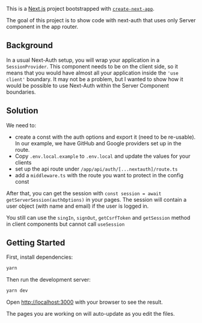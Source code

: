 This is a [Next.js](https://nextjs.org/) project bootstrapped with [`create-next-app`](https://github.com/vercel/next.js/tree/canary/packages/create-next-app).

The goal of this project is to show code with next-auth that uses only Server component in the app router.

## Background
In a usual Next-Auth setup, you will wrap your application in a `SessionProvider`. 
This component needs to be on the client side, so it means that you would have almost all your application inside the `'use client'` boundary.
It may not be a problem, but I wanted to show how it would be possible to use Next-Auth within the Server Component boundaries.

## Solution
We need to:
- create a const with the auth options and export it (need to be re-usable). In our example, we have GitHub and Google providers set up in the route.
- Copy `.env.local.example` to `.env.local` and update the values for your clients 
- set up the api route under `/app/api/auth/[...nextauth]/route.ts`
- add a `middleware.ts` with the route you want to protect in the config const

After that, you can get the session with `const session = await getServerSession(authOptions)` in your pages.
The session will contain a user object (with name and email) if the user is logged in.

You still can use the `singIn`, `signOut`, `getCsrfToken` and `getSession` method in client components but cannot call `useSession` 

## Getting Started

First, install dependencies:
```bash
yarn
```

Then run the development server:

```bash
yarn dev
```

Open [http://localhost:3000](http://localhost:3000) with your browser to see the result.

The pages you are working on will auto-update as you edit the files.
